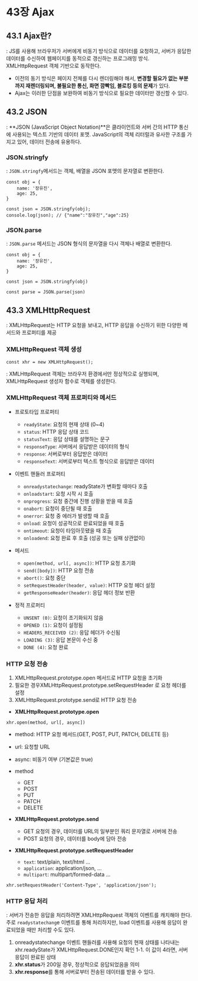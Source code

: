 # 43장 Ajax

## 43.1 Ajax란?
: JS를 사용해 브라우저가 서버에게 비동기 방식으로 데이터를 요청하고, 서버가 응답한 데이터를 수신하여 웹페이지를 동적으로 갱신하는 프로그래밍 방식. XMLHttpRequest 객체 기반으로 동작한다.
- 이전의 동기 방식은 페이지 전체를 다시 렌더링해야 해서, **변경할 필요가 없는 부분까지 재렌더링되며, 불필요한 통신, 화면 깜빡임, 블로킹 등의 문제**가 있다.
- Ajax는 이러한 단점을 보완하여 비동기 방식으로 필요한 데이터만 갱신할 수 있다.

## 43.2 JSON
: **JSON (JavaScript Object Notation)**은 클라이언트와 서버 간의 HTTP 통신에 사용되는 텍스트 기반의 데이터 포맷. JavaScript의 객체 리터럴과 유사한 구조를 가지고 있어, 데이터 전송에 유용하다.

### JSON.stringfy
: `JSON.stringfy`메서드는 객체, 배열을 JSON 포맷의 문자열로 변환한다.
```
const obj = {
    name: '장유진',
    age: 25,
}

const json = JSON.stringfy(obj);
console.log(json); // {"name":"장유진","age":25}
```

### JSON.parse
: `JSON.parse` 메서드는 JSON 형식의 문자열을 다시 객체나 배열로 변환한다.
```
const obj = {
    name: '장유진',
    age: 25,
}

const json = JSON.stringfy(obj)

const parse = JSON.parse(json)
```

## 43.3 XMLHttpRequest
: XMLHttpRequest는 HTTP 요청을 보내고, HTTP 응답을 수신하기 위한 다양한 메서드와 프로퍼티를 제공

### XMLHttpRequest 객체 생성
```
const xhr = new XMLHttpRequest();
```
: XMLHttpRequest 객체는 브라우저 환경에서만 정상적으로 실행되며, XMLHttpRequest 생성자 함수로 객체를 생성한다.

### XMLHttpRequest 객체 프로퍼티와 메서드
- 프로토타입 프로퍼티
    - `readyState`: 요청의 현재 상태 (0~4)
    - `status`: HTTP 응답 상태 코드
    - `statusText`: 응답 상태를 설명하는 문구
    - `responseType`: 서버에서 응답받은 데이터의 형식
    - `response`: 서버로부터 응답받은 데이터
    - `responseText`: 서버로부터 텍스트 형식으로 응답받은 데이터

- 이벤트 핸들러 프로퍼티
    - `onreadystatechange`: readyState가 변화할 때마다 호출
    - `onloadstart`: 요청 시작 시 호출
    - `onprogress`: 요청 중간에 진행 상황을 받을 때 호출
    - `onabort`: 요청이 중단될 때 호출
    - `onerror`: 요청 중 에러가 발생할 때 호출
    - `onload`: 요청이 성공적으로 완료되었을 때 호출
    - `ontimeout`: 요청이 타임아웃됐을 때 호출
    - `onloadend`: 요청 완료 후 호출 (성공 또는 실패 상관없이)

- 메서드
    - `open(method, url[, async])`: HTTP 요청 초기화
    - `send([body])`: HTTP 요청 전송
    - `abort()`: 요청 중단
    - `setRequestHeader(header, value)`: HTTP 요청 헤더 설정
    - `getResponseHeader(header)`: 응답 헤더 정보 반환

- 정적 프로퍼티
    - `UNSENT (0)`: 요청이 초기화되지 않음
    - `OPENED (1)`: 요청이 설정됨
    - `HEADERS_RECEIVED (2)`: 응답 헤더가 수신됨
    - `LOADING (3)`: 응답 본문이 수신 중
    - `DONE (4)`: 요청 완료

### HTTP 요청 전송
1. XMLHttpRequest.prototype.open 메서드로 HTTP 요청을 초기화
2. 필요한 경우XMLHttpRequest.prototype.setRequestHeader 로 요청 헤더를 설정
3. XMLHttpRequest.prototype.send로 HTTP 요청 전송

- **XMLHttpRequest.prototype.open**
```
xhr.open(method, url[, async])
```
- method: HTTP 요청 메서드(GET, POST, PUT, PATCH, DELETE 등)
- url: 요청할 URL
- async: 비동기 여부 (기본값은 true)

- method
    - GET
    - POST
    - PUT
    - PATCH
    - DELETE

- **XMLHttpRequest.prototype.send**
    - GET 요청의 경우, 데이터를 URL의 일부분인 쿼리 문자열로 서버에 전송
    - POST 요청의 경우, 데이터를 body에 담아 전송

- **XMLHttpRequest.prototype.setRequestHeader**
    - `text`: text/plain, text/html ...
    - `application`: application/json, ...
    - `multipart`: multipart/formed-data ...
```
xhr.setRequestHeader('Content-Type', 'application/json');
```

### HTTP 응답 처리
: 서버가 전송한 응답을 처리하려면 XMLHttpRequest 객체의 이벤트를 캐치해야 한다. 주로 `readystatechang`e 이벤트를 통해 처리하지만, load 이벤트를 사용해 응답이 완료되었을 때만 처리할 수도 있다.
1. onreadystatechange 이벤트 핸들러를 사용해 요청의 현재 상태를 나타내는 xhr.readyState가 XMLHttpRequest.DONE인지 확인
    1-1. 이 값이 4라면, 서버 응답이 완료된 상태
2. **xhr.status**가 200일 경우, 정상적으로 응답되었음을 의미
3. **xhr.response**를 통해 서버로부터 전송된 데이터를 받을 수 있다.

